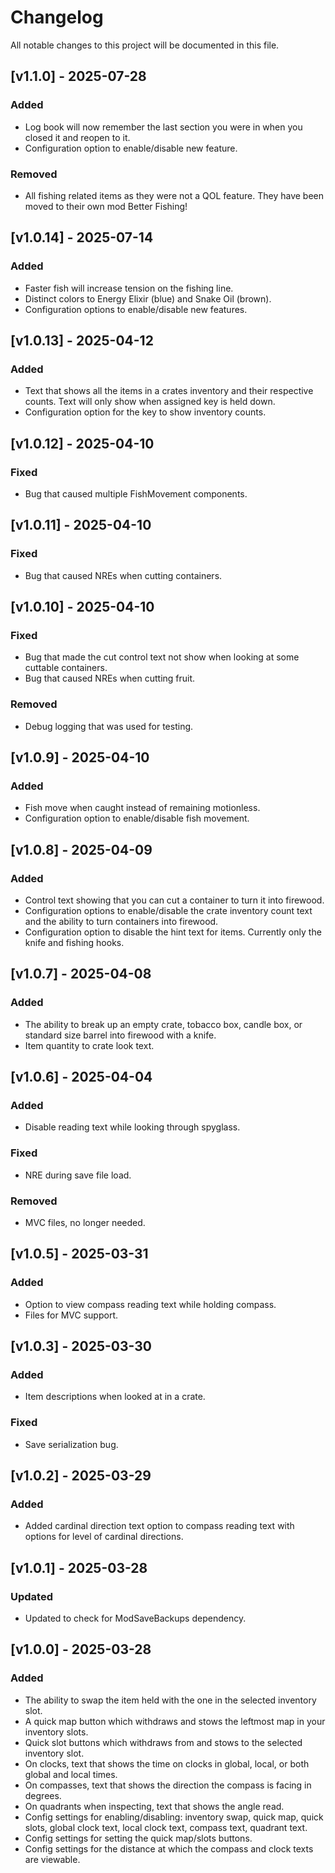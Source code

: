# Changelog

All notable changes to this project will be documented in this file.

## [v1.1.0] - 2025-07-28

### Added
- Log book will now remember the last section you were in when you closed it and reopen to it.
- Configuration option to enable/disable new feature.

### Removed
- All fishing related items as they were not a QOL feature. They have been moved to their own mod Better Fishing!

## [v1.0.14] - 2025-07-14

### Added
- Faster fish will increase tension on the fishing line.
- Distinct colors to Energy Elixir (blue) and Snake Oil (brown).
- Configuration options to enable/disable new features.

## [v1.0.13] - 2025-04-12

### Added
- Text that shows all the items in a crates inventory and their respective counts. Text will only show when assigned key is held down.
- Configuration option for the key to show inventory counts.

## [v1.0.12] - 2025-04-10

### Fixed
- Bug that caused multiple FishMovement components.

## [v1.0.11] - 2025-04-10

### Fixed
- Bug that caused NREs when cutting containers.

## [v1.0.10] - 2025-04-10

### Fixed
- Bug that made the cut control text not show when looking at some cuttable containers.
- Bug that caused NREs when cutting fruit.

### Removed
- Debug logging that was used for testing.

## [v1.0.9] - 2025-04-10

### Added
- Fish move when caught instead of remaining motionless.
- Configuration option to enable/disable fish movement.

## [v1.0.8] - 2025-04-09

### Added
- Control text showing that you can cut a container to turn it into firewood.
- Configuration options to enable/disable the crate inventory count text and the ability to turn containers into firewood.
- Configuration option to disable the hint text for items. Currently only the knife and fishing hooks.

## [v1.0.7] - 2025-04-08

### Added
- The ability to break up an empty crate, tobacco box, candle box, or standard size barrel into firewood with a knife.
- Item quantity to crate look text.

## [v1.0.6] - 2025-04-04

### Added
- Disable reading text while looking through spyglass.

### Fixed
- NRE during save file load.

### Removed
- MVC files, no longer needed.

## [v1.0.5] - 2025-03-31

### Added
- Option to view compass reading text while holding compass.
- Files for MVC support.

## [v1.0.3] - 2025-03-30

### Added
- Item descriptions when looked at in a crate.

### Fixed
- Save serialization bug.

## [v1.0.2] - 2025-03-29

### Added
- Added cardinal direction text option to compass reading text with options for level of cardinal directions.

## [v1.0.1] - 2025-03-28

### Updated
- Updated to check for ModSaveBackups dependency.

## [v1.0.0] - 2025-03-28

### Added
- The ability to swap the item held with the one in the selected inventory slot.
- A quick map button which withdraws and stows the leftmost map in your inventory slots.
- Quick slot buttons which withdraws from and stows to the selected inventory slot.
- On clocks, text that shows the time on clocks in global, local, or both global and local times.
- On compasses, text that shows the direction the compass is facing in degrees.
- On quadrants when inspecting, text that shows the angle read.
- Config settings for enabling/disabling: inventory swap, quick map, quick slots, global clock text, local clock text, compass text, quadrant text.
- Config settings for setting the quick map/slots buttons.
- Config settings for the distance at which the compass and clock texts are viewable.

